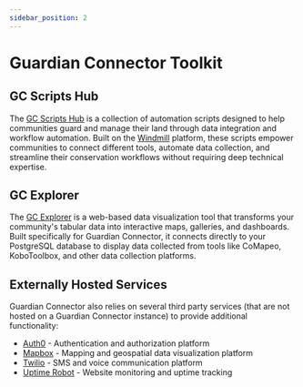 ```yaml
---
sidebar_position: 2
---
```


# Guardian Connector Toolkit

## GC Scripts Hub

The [GC Scripts Hub](./gc-scripts-hub/) is a collection of automation scripts designed to help communities guard and manage their land through data integration and workflow automation. Built on the [Windmill](https://www.windmill.dev/) platform, these scripts empower communities to connect different tools, automate data collection, and streamline their conservation workflows without requiring deep technical expertise.

## GC Explorer

The [GC Explorer](./gc-explorer/) is a web-based data visualization tool that transforms your community's tabular data into interactive maps, galleries, and dashboards. Built specifically for Guardian Connector, it connects directly to your PostgreSQL database to display data collected from tools like CoMapeo, KoboToolbox, and other data collection platforms.


## Externally Hosted Services

Guardian Connector also relies on several third party services (that are not hosted on a Guardian Connector instance) to provide additional functionality:

- [Auth0](./externally-hosted/auth0/) - Authentication and authorization platform
- [Mapbox](./externally-hosted/mapbox/) - Mapping and geospatial data visualization platform
- [Twilio](./externally-hosted/twilio/) - SMS and voice communication platform
- [Uptime Robot](./externally-hosted/uptime-robot/) - Website monitoring and uptime tracking
